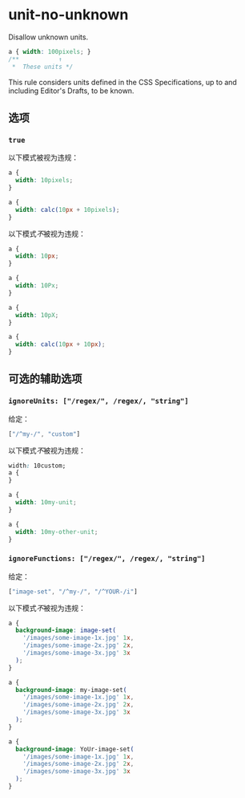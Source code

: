 # unit-no-unknown

Disallow unknown units.

```css
a { width: 100pixels; }
/**           ↑
 *  These units */
```

This rule considers units defined in the CSS Specifications, up to and including Editor's Drafts, to be known.

## 选项

### `true`

以下模式被视为违规：

```css
a {
  width: 10pixels;
}
```

```css
a {
  width: calc(10px + 10pixels);
}
```

以下模式*不*被视为违规：

```css
a {
  width: 10px;
}
```

```css
a {
  width: 10Px;
}
```

```css
a {
  width: 10pX;
}
```

```css
a {
  width: calc(10px + 10px);
}
```

## 可选的辅助选项

### `ignoreUnits: ["/regex/", /regex/, "string"]`

给定：

```js
["/^my-/", "custom"]
```

以下模式*不*被视为违规：

```css
width: 10custom;
a {
}
```

```css
a {
  width: 10my-unit;
}
```

```css
a {
  width: 10my-other-unit;
}
```

### `ignoreFunctions: ["/regex/", /regex/, "string"]`

给定：

```js
["image-set", "/^my-/", "/^YOUR-/i"]
```

以下模式*不*被视为违规：

```css
a {
  background-image: image-set(
    '/images/some-image-1x.jpg' 1x,
    '/images/some-image-2x.jpg' 2x,
    '/images/some-image-3x.jpg' 3x
  );
}
```

```css
a {
  background-image: my-image-set(
    '/images/some-image-1x.jpg' 1x,
    '/images/some-image-2x.jpg' 2x,
    '/images/some-image-3x.jpg' 3x
  );
}
```

```css
a {
  background-image: YoUr-image-set(
    '/images/some-image-1x.jpg' 1x,
    '/images/some-image-2x.jpg' 2x,
    '/images/some-image-3x.jpg' 3x
  );
}
```
